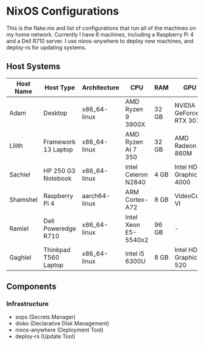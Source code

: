 # NixOS Configurations
This is the flake.nix and list of configurations that run all of the machines on my home network. Currently I have 6 machines, including a Raspberry Pi 4 and a Dell R710 server. I use nixos-anywhere to deploy new machines, and deploy-rs for updating systems.

## Host Systems
| Host Name | Host Type | Architecture | CPU | RAM | GPU |
|-----------|-----------|---------|----------|----------|----------|
| Adam | Desktop | x86_64-linux | AMD Ryzen 9 3900X | 32 GB | NVIDIA GeForce RTX 3070 |
| Lilith | Framework 13 Laptop | x86_64-linux | AMD Ryzen AI 7 350 | 32 GB | AMD Radeon 860M |
| Sachiel | HP 250 G3 Notebook | x86_64-linux | Intel Celeron N2840 | 4 GB | Intel HD Graphics 4000 |
| Shamshel | Raspberry Pi 4 | aarch64-linux | ARM Cortex-A72 | 8 GB | VideoCore VI |
| Ramiel | Dell Poweredge R710 | x86_64-linux | Intel Xeon E5-5540x2 | 96 GB | - |
| Gaghiel | Thinkpad T560 Laptop | x86_64-linux | Intel i5 6300U | 8 GB | Intel HD Graphics 520 |
## Components
### Infrastructure
- sops (Secrets Manager)
- disko (Declarative Disk Management)
- nixos-anywhere (Deployment Tool)
- deploy-rs (Update Tool)
